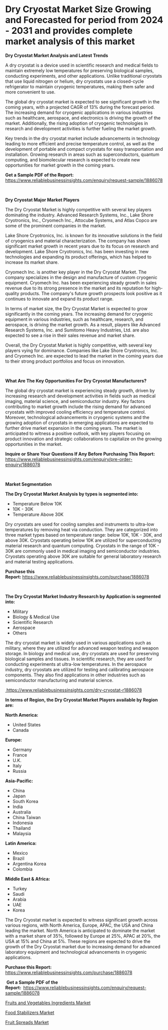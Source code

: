 <p><h1>Dry Cryostat Market Size Growing and Forecasted for period from 2024 - 2031 and provides complete market analysis of this market</h1></p><p><strong>Dry Cryostat Market Analysis and Latest Trends</strong></p>
<p><p>A dry cryostat is a device used in scientific research and medical fields to maintain extremely low temperatures for preserving biological samples, conducting experiments, and other applications. Unlike traditional cryostats that use liquid nitrogen or helium, dry cryostats use a closed-cycle refrigerator to maintain cryogenic temperatures, making them safer and more convenient to use.</p><p>The global dry cryostat market is expected to see significant growth in the coming years, with a projected CAGR of 13% during the forecast period. The increasing demand for cryogenic applications in various industries such as healthcare, aerospace, and electronics is driving the growth of the market. Additionally, the rising adoption of cryogenic technologies in research and development activities is further fueling the market growth.</p><p>Key trends in the dry cryostat market include advancements in technology leading to more efficient and precise temperature control, as well as the development of portable and compact cryostats for easy transportation and installation. Growing research in areas such as superconductors, quantum computing, and biomolecular research is expected to create new opportunities for market growth in the coming years.</p></p>
<p><strong>Get a Sample PDF of the Report:&nbsp;</strong> <a href="https://www.reliablebusinessinsights.com/enquiry/request-sample/1886078">https://www.reliablebusinessinsights.com/enquiry/request-sample/1886078</a></p>
<p>&nbsp;</p>
<p><strong>Dry Cryostat Major Market Players</strong></p>
<p><p>The Dry Cryostat Market is highly competitive with several key players dominating the industry. Advanced Research Systems, Inc., Lake Shore Cryotronics, Inc., Cryomech Inc., Attocube Systems, and Atlas Copco are some of the prominent companies in the market.</p><p>Lake Shore Cryotronics, Inc. is known for its innovative solutions in the field of cryogenics and material characterization. The company has shown significant market growth in recent years due to its focus on research and development. Lake Shore Cryotronics, Inc. has been investing in new technologies and expanding its product offerings, which has helped to increase its market share.</p><p>Cryomech Inc. is another key player in the Dry Cryostat Market. The company specializes in the design and manufacture of custom cryogenic equipment. Cryomech Inc. has been experiencing steady growth in sales revenue due to its strong presence in the market and its reputation for high-quality products. The company's future growth prospects look positive as it continues to innovate and expand its product range.</p><p>In terms of market size, the Dry Cryostat Market is expected to grow significantly in the coming years. The increasing demand for cryogenic equipment in various industries, such as healthcare, research, and aerospace, is driving the market growth. As a result, players like Advanced Research Systems, Inc. and Sumitomo Heavy Industries, Ltd. are also expected to see a rise in their sales revenue and market share.</p><p>Overall, the Dry Cryostat Market is highly competitive, with several key players vying for dominance. Companies like Lake Shore Cryotronics, Inc. and Cryomech Inc. are expected to lead the market in the coming years due to their strong product portfolios and focus on innovation.</p></p>
<p>&nbsp;</p>
<p><strong>What Are The Key Opportunities For Dry Cryostat Manufacturers?</strong></p>
<p><p>The global dry cryostat market is experiencing steady growth, driven by increasing research and development activities in fields such as medical imaging, material science, and semiconductor industry. Key factors contributing to market growth include the rising demand for advanced cryostats with improved cooling efficiency and temperature control. Moreover, technological advancements in cryogenic systems and the growing adoption of cryostats in emerging applications are expected to further drive market expansion in the coming years. The market is anticipated to witness a positive outlook, with key players focusing on product innovation and strategic collaborations to capitalize on the growing opportunities in the market.</p></p>
<p><strong>Inquire or Share Your Questions If Any Before Purchasing This Report:</strong> <a href="https://www.reliablebusinessinsights.com/enquiry/pre-order-enquiry/1886078">https://www.reliablebusinessinsights.com/enquiry/pre-order-enquiry/1886078</a></p>
<p>&nbsp;</p>
<p><strong>Market Segmentation</strong></p>
<p><strong>The Dry Cryostat Market Analysis by types is segmented into:</strong></p>
<p><ul><li>Temperature Below 10K</li><li>10K - 30K</li><li>Temperature Above 30K</li></ul></p>
<p><p>Dry cryostats are used for cooling samples and instruments to ultra-low temperatures by removing heat via conduction. They are categorized into three market types based on temperature range: below 10K, 10K - 30K, and above 30K. Cryostats operating below 10K are utilized for superconducting material research and quantum computing. Cryostats in the range of 10K - 30K are commonly used in medical imaging and semiconductor industries. Cryostats operating above 30K are suitable for general laboratory research and material testing applications.</p></p>
<p><strong>Purchase this Report:&nbsp;</strong><a href="https://www.reliablebusinessinsights.com/purchase/1886078">https://www.reliablebusinessinsights.com/purchase/1886078</a></p>
<p>&nbsp;</p>
<p><strong>The Dry Cryostat Market Industry Research by Application is segmented into:</strong></p>
<p><ul><li>Military</li><li>Biology & Medical Use</li><li>Scientific Research</li><li>Aerospace</li><li>Others</li></ul></p>
<p><p>The dry cryostat market is widely used in various applications such as military, where they are utilized for advanced weapon testing and weapon storage. In biology and medical use, dry cryostats are used for preserving biological samples and tissues. In scientific research, they are used for conducting experiments at ultra-low temperatures. In the aerospace industry, dry cryostats are utilized for testing and calibrating aerospace components. They also find applications in other industries such as semiconductor manufacturing and material science.</p></p>
<p><a href="https://www.reliablebusinessinsights.com/dry-cryostat-r1886078">&nbsp;https://www.reliablebusinessinsights.com/dry-cryostat-r1886078</a></p>
<p><strong>In terms of Region, the Dry Cryostat Market Players available by Region are:</strong></p>
<p>
    <p> <strong> North America: </strong>
        <ul>
            <li>United States</li>
            <li>Canada</li>
        </ul>
        </p> 
    <p> <strong> Europe: </strong>
        <ul>
            <li>Germany</li>
            <li>France</li>
            <li>U.K.</li>
            <li>Italy</li>
            <li>Russia</li>
        </ul>
        </p> 
    <p> <strong> Asia-Pacific: </strong>
        <ul>
            <li>China</li>
            <li>Japan</li>
            <li>South Korea</li>
            <li>India</li>
            <li>Australia</li>
            <li>China Taiwan</li>
            <li>Indonesia</li>
            <li>Thailand</li>
            <li>Malaysia</li>
        </ul>
        </p> 
    <p> <strong> Latin America: </strong>
        <ul>
            <li>Mexico</li>
            <li>Brazil</li>
            <li>Argentina Korea</li>
            <li>Colombia</li>
        </ul>
        </p> 
    <p> <strong> Middle East & Africa: </strong>
        <ul>
            <li>Turkey</li>
            <li>Saudi</li>
            <li>Arabia</li>
            <li>UAE</li>
            <li>Korea</li>
        </ul>
    </p>
    </p>
<p><p>The Dry Cryostat market is expected to witness significant growth across various regions, with North America, Europe, APAC, the USA and China leading the market. North America is anticipated to dominate the market with a market share of 35%, followed by Europe at 25%, APAC at 20%, the USA at 15% and China at 5%. These regions are expected to drive the growth of the Dry Cryostat market due to increasing demand for advanced laboratory equipment and technological advancements in cryogenic applications.</p></p>
<p><strong>Purchase this Report: </strong><a href="https://www.reliablebusinessinsights.com/purchase/1886078">https://www.reliablebusinessinsights.com/purchase/1886078</a></p>
<p>&nbsp;<strong>Get a Sample PDF of the Report:&nbsp;&nbsp;</strong><a href="https://www.reliablebusinessinsights.com/enquiry/request-sample/1886078">https://www.reliablebusinessinsights.com/enquiry/request-sample/1886078</a></p>
<p><strong></strong></p>
<p><p><a href="https://github.com/AarobcfAusbdnjvXff/Market-Research-Report-List-1/blob/main/fruits-and-vegetables-ingredients-market.md">Fruits and Vegetables Ingredients Market</a></p><p><a href="https://github.com/faisalayoob601/Market-Research-Report-List-1/blob/main/food-stabilizers-market.md">Food Stabilizers Market</a></p><p><a href="https://github.com/HallieBird1/Market-Research-Report-List-1/blob/main/fruit-spreads-market.md">Fruit Spreads Market</a></p></p>